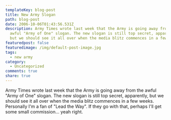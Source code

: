 ```yaml
---
templateKey: blog-post
title: New Army Slogan
path: blog-post
date: 2006-10-06T01:43:56.531Z
description: Army Times wrote last week that the Army is going away from the
  awful "Army of One" slogan. The new slogan is still top secret, apparently,
  but we should see it all over when the media blitz commences in a few weeks.
featuredpost: false
featuredimage: /img/default-post-image.jpg
tags:
  - new army
category:
  - Uncategorized
comments: true
share: true
---
```

<!--StartFragment-->

Army Times wrote last week that the Army is going away from the awful "Army of One" slogan. The new slogan is still top secret, apparently, but we should see it all over when the media blitz commences in a few weeks. Personally I'm a fan of "Lead the Way". If they go with that, perhaps I'll get some small commission… yeah right.

<!--EndFragment-->